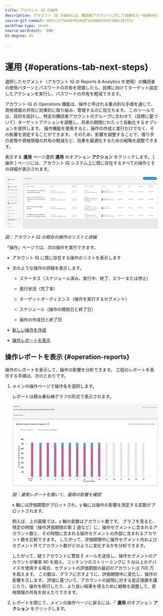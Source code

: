 ```yaml
---
title: アカウント IQ の操作
description: アカウント IQ の操作には、購読者アカウントに対して自動化と一括操作を実行し、その効果を追跡するアクションを実行する必要があります。
source-git-commit: e61cca77bad4f01de871e300dc99d7368c283f2a
workflow-type: tm+mt
source-wordcount: '506'
ht-degree: 0%

---
```



# 運用 {#operations-tab-next-steps}

選択したセグメント（アカウント IQ の Reports &amp; Analytics を使用）の購読者の使用パターンとパスワードの共有を把握したら、目標に向けてターゲット設定したアクションを実行し、パスワードの共有を軽減できます。

アカウント IQ の Operations 機能は、操作と呼ばれる重点的な手順を通じて、資格情報の共有に効果的に取り組み、管理するのに役立ちます。 このツールでは、目的を設計し、特定の購読者アカウントのグループに合わせて（目標に基づいて）ターゲットアクションを調整し、将来の期間にわたって自動化するオプションを提供します。 操作機能を使用すると、操作の作成と実行だけでなく、その影響を測定することができます。 そのため、影響を調整することで、借り手の変換や資格情報の共有の軽減など、効果を最適化するための戦略を調整できます。

表示する **運用** ページ選択 **運用** のオプション **アクション** をクリックします。 [ 操作 ] ページには、アカウント IQ システム上に既に存在するすべての操作とその詳細が表示されます。

![](assets/operations-page.png)

*図：アカウント IQ の既存の操作のリストと詳細*

「操作」ページでは、次の操作を実行できます。

* アカウント IQ に既に存在する操作のリストを表示します

* 次のような操作の詳細を表示します。

   * ステータス（スケジュール済み、実行中、終了、エラーまたは停止）

   * 進行状況（完了率）

   * ターゲットオーディエンス（操作を実行するセグメント）

   * スケジュール（操作の開始日と終了日）

   * 操作の作成日と終了日

* [新しい操作を作成](/help/AccountIQ/operation-affecting-user-segment.md)

* [操作レポートを表示](#operation-reports)

<!--* Search from the list of operations using Search field

* Stop an operation.

* Create a duplicate operation.

* [Configure columns of Operations details page](#configure-columns)-->

## 操作レポートを表示 {#operation-reports}

操作のレポートを表示して、操作の影響を分析できます。 工程のレポートを表示する手順は、次のとおりです。

1. メインの操作ページで操作名を選択します。

   レポートは積み重ね棒グラフの形式で表示されます。

   ![](assets/operation-impact-report.png)

   *図：運用レポートを開いて、運用の影響を確認*

   x 軸には評価期間がプロットされ、y 軸には操作の影響を測定する変数がプロットされます。

   例えば、上の画像では、y 軸の変数はアカウント数です。 グラフを見ると、特定の時間（操作評価期間の第 2 週など）に、操作セグメントに含まれるアカウント数と、その時間に含まれる操作セグメントの外部に含まれるアカウント数を比較できます。 したがって、評価期間中に操作セグメント内およびセグメント外でアカウント数がどのように変化するかを分析できます。

   したがって、疑うアカウントに警告 E メールを送信し、操作セグメントのアカウントが確率 90 を超え、コンテンツのストリーミングに 5 台以上のデバイスを使用する場合、セグメントの評価期間の最初のアカウントは 700 万を超えます。 この数は、グラフに示すように、評価期間中に変化し、操作の影響を示します。 評価に基づいて、アカウントの疑問に対する是正措置を講じたり、操作を続行したり、より良い結果を得るために戦略を調整して、資格情報の共有を抑えたりできます。

2. レポートを閉じて、メインの操作ページに戻るには、「 **運用** のオプション **アクション** をクリックします。

<!--

![](assets/operations-details.png)

*Figure: Operation details*
## Configure columns {#configure-columns}

You can select the icon to **Configure columns** on the top of the operations table.

![](assets/config-columns.png)

*Figure: Configure columns of Operations details page*-->